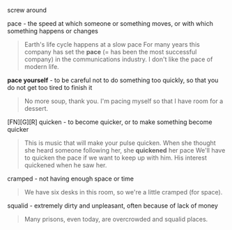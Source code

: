 

screw around

pace - the speed at which someone or something moves, or with which something happens or changes
> Earth's life cycle happens at a slow pace
> For many years this company has set the **pace** (= has been the most successful company) in the communications industry.
> I don't like the pace of modern life.

**pace  yourself** - to be careful not to do something too quickly, so that you do not get too tired to finish it
> No more soup, thank you. I'm pacing myself so that I have room for a dessert.

[FN][G][R] quicken - to become quicker, or to make something become quicker
> This is music that will make your pulse quicken.
> When she thought she heard someone following her, she **quickened** her pace
> We'll have to quicken the pace if we want to keep up with him.
> His interest quickened when he saw her.

cramped - not having enough space or time
> We have six desks in this room, so we're a little cramped (for space).

squalid -  extremely dirty and unpleasant, often because of lack of money
> Many prisons, even today, are overcrowded and squalid places.
